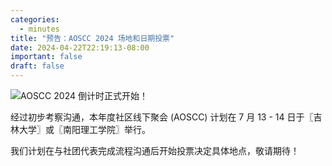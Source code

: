 ```yaml
---
categories:
  - minutes
title: "预告：AOSCC 2024 场地和日期投票"
date: 2024-04-22T22:19:13-08:00
important: false
draft: false
---
```

![AOSCC 2024 倒计时正式开始！](/assets/coffee-break/20240427/imgs/aoscc-2024.png)

经过初步考察沟通，本年度社区线下聚会 (AOSCC) 计划在 7 月 13 - 14 日于〖吉林大学〗或〖南阳理工学院〗举行。

我们计划在与社团代表完成流程沟通后开始投票决定具体地点，敬请期待！
